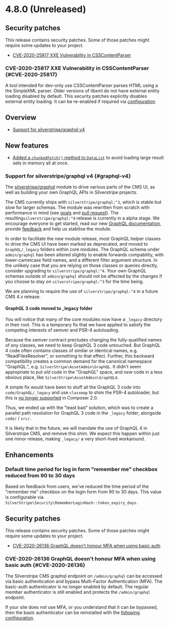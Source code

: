 # 4.8.0 (Unreleased)

## Security patches

This release contains security patches. Some of those patches might require some
updates to your project.

* [CVE-2020-25817 XXE Vulnerability in CSSContentParser](https://www.silverstripe.org/download/security-releases/CVE-2020-25817)

### CVE-2020-25817 XXE Vulnerability in CSSContentParser {#CVE-2020-25817}

A tool intended for dev-only use CSSContentParser parses HTML using a the SimpleXML parser.  Older versions
of libxml do not have external entity loading disabled by default.  This security patches explicitly
disables external entity loading.  It can be re-enabled if required via [configuration](/_config/dev.yml)

## Overview

- [Support for silverstripe/graphql v4](#graphql-v4)

## New features

* [Added a `chunkedFetch()` method to `DataList`](/Developer_Guides/Model/Lists#chunkedFetch) to avoid loading large result sets in memory all at once. 

### Support for silverstripe/graphql v4 {#graphql-v4}

The [silverstripe/graphql](http://github.com/silverstripe/silverstripe-graphql/issues) module
to drive various parts of the CMS UI, as well as building your own GraphQL APIs in Silverstripe projects.

The CMS currently ships with `silverstripe/graphql:^3`, which is stable but slow for larger schemas.
The module was rewritten from scratch with performance in mind
(see [goals](https://github.com/silverstripe/silverstripe-framework/issues/8824) and [pull request](https://github.com/silverstripe/silverstripe-graphql/pulls)).
The resulting`silverstripe/graphql:^4` release is currently in a alpha stage.
We encourage everyone to get started, read our new [GraphQL documentation](https://docs.silverstripe.org/en/4/developer_guides/graphql/), 
provide [feedback](https://github.com/silverstripe/silverstripe-graphql/issues) and help us stabilise the module.

In order to facilitate the new module release, most GraphQL helper classes to drive the CMS UI
have been marked as deprecated, and moved to `GraphQL/_legacy` folders within core modules.
The GraphQL schema under `admin/graphql` has been altered slightly to enable forwards compability,
with lower-camelcase field names, and a different filter argument structure.
In the unlikely case that you are relying on those classes or queries directly,
consider upgrading to `silverstripe/graphql:^4`.
Your own GraphQL schemas outside of `admin/graphql` should not be affected by the changes
if you choose to stay on `silverstripe/graphql:^3` for the time being.

We are planning to require the use of `silverstripe/graphql:^4` in a future CMS 4.x release.

#### GraphQL 3 code moved to _legacy folder

You will notice that many of the core modules now have a `_legacy` directory in their root.
This is a temporary fix that we have applied to satisfy the competing interests of semver and
PSR-4 autoloading.

Because the semver contract precludes changing the fully-qualified names of any classes,
we need to keep GraphQL 3 code untouched. But GraphQL 4 code often contains classes of similar
or identical names, e.g. "ReadFilesResolver", or something to that effect. Further, this 
backward compatibility creates a common demand for the canonical namespace "GraphQL.", e.g.
`SilverStripe\AssetAdmin\GraphQL`. It didn't seem appropriate to put _old_ code in the "GraphQL"
space, and _new_ code in a less obvious place, like `SilverStripe\AssetAdmin\GraphQL4`.

A simple fix would have been to stuff all the GraphQL 3 code into `code/GraphQL/_legacy` and use `classmap` to shim the PSR-4 autoloader, but this is [no longer supported](https://blog.packagist.com/composer-2-0-is-now-available/#3-backwards-compatibility-breaks) in Composer 2.0.

Thus, we ended up with the "least bad" solution, which was to create a parallel path resolution
for GraphQL 3 code in the `_legacy` folder, alongside `code/` / `src/`.

It is likely that in the future, we will mandate the use of GraphQL 4 in Silverstripe CMS, and
remove this shim. We expect this happen within just one minor release, making `_legacy/` a very short-lived workaround.

## Enhancements

### Default time period for log in form "remember me" checkbox reduced from 90 to 30 days

Based on feedback from users, we've reduced the time period of the "remember me" checkbox on the login form from
90 to 30 days.  This value is configurable via `SilverStripe\Security\RememberLoginHash::token_expiry_days`.

## Security patches

This release contains security patches. Some of those patches might require some
updates to your project.

* [CVE-2020-26136 GraphQL doesn't honour MFA when using basic auth](https://www.silverstripe.org/download/security-releases/CVE-2020-26136)

### CVE-2020-26136 GraphQL doesn't honour MFA when using basic auth {#CVE-2020-26136}

The Silverstripe CMS graphql endpoint on `/admin/graphql` can be accessed via basic authentication and bypass Multi-Factor Authentication (MFA).
The basic-auth authenticator is no longer enabled by default. The regular member authenticator is still enabled and
protects the `/admin/graphql` endpoint. 

If your site does not use MFA, or you understand that it can be bypassed, then the basic authenticator can be
reinstalled with the [following configuration](/docs/en/02_Developer_Guides/19_GraphQL/04_security_and_best_practices/01_authentication.md#defining-your-own-authenticators).
